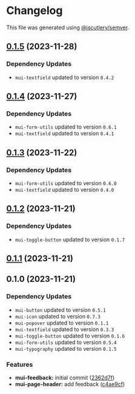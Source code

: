# Changelog

This file was generated using [@jscutlery/semver](https://github.com/jscutlery/semver).

## [0.1.5](https://github.com/Availity/element/compare/@availity/mui-feedback@0.1.4...@availity/mui-feedback@0.1.5) (2023-11-28)

### Dependency Updates

* `mui-textfield` updated to version `0.4.2`
## [0.1.4](https://github.com/Availity/element/compare/@availity/mui-feedback@0.1.3...@availity/mui-feedback@0.1.4) (2023-11-27)

### Dependency Updates

* `mui-form-utils` updated to version `0.6.1`
* `mui-textfield` updated to version `0.4.1`
## [0.1.3](https://github.com/Availity/element/compare/@availity/mui-feedback@0.1.2...@availity/mui-feedback@0.1.3) (2023-11-22)

### Dependency Updates

* `mui-form-utils` updated to version `0.6.0`
* `mui-textfield` updated to version `0.4.0`
## [0.1.2](https://github.com/Availity/element/compare/@availity/mui-feedback@0.1.1...@availity/mui-feedback@0.1.2) (2023-11-21)

### Dependency Updates

* `mui-toggle-button` updated to version `0.1.7`
## [0.1.1](https://github.com/Availity/element/compare/@availity/mui-feedback@0.1.0...@availity/mui-feedback@0.1.1) (2023-11-21)

## 0.1.0 (2023-11-21)

### Dependency Updates

* `mui-button` updated to version `0.5.1`
* `mui-icon` updated to version `0.7.3`
* `mui-popover` updated to version `0.1.1`
* `mui-textfield` updated to version `0.3.3`
* `mui-toggle-button` updated to version `0.1.6`
* `mui-form-utils` updated to version `0.5.4`
* `mui-typography` updated to version `0.1.5`

### Features

* **mui-feedback:** initial commit ([2362d7f](https://github.com/Availity/element/commit/2362d7f892274f6260d4814fd8b19b85d8e4fe70))
* **mui-page-header:** add feedback ([c4ae9cf](https://github.com/Availity/element/commit/c4ae9cff82c163c72818f8d015e103f10869cdd0))
